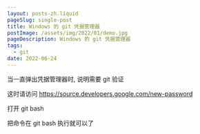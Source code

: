 ```yaml
---
layout: posts-zh.liquid
pageSlug: single-post
title: Windows 的 git 凭据管理器
postImage: /assets/img/2022/01/demo.jpg
pageDescription: Windows 的 git 凭据管理器
tags: 
  - git
date: 2022-06-24
---
```


当一直弹出凭据管理器时, 说明需要 git 验证

这时请访问 <a herf="https://source.developers.google.com/new-password" target="_blank">https://source.developers.google.com/new-password</a>

打开 git bash

把命令在 git bash 执行就可以了